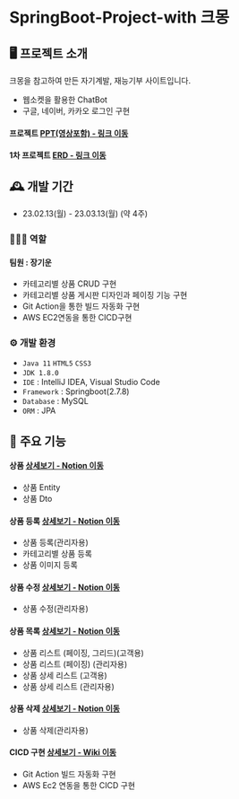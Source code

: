 # SpringBoot-Project-with 크몽

## 🖥️ 프로젝트 소개
크몽을 참고하여 만든 자기계발, 재능기부 사이트입니다.<br>

- 웹소켓을 활용한 ChatBot
- 구글, 네이버, 카카오 로그인 구현
#### 프로젝트 <a href="https://drive.google.com/file/d/1e7to-LGMiLGzNWV1tLasURpT95gG9nzP/view?usp=share_link">PPT(영상포함) - 링크 이동</a><br>
#### 1차 프로젝트 <a href="https://drive.google.com/file/d/1-1m3UyElNWEPgG_baulx_nT4XcNUZitY/view?usp=share_link">ERD - 링크 이동</a><br>

## 🕰️ 개발 기간
* 23.02.13(월) - 23.03.13(월) (약 4주)

### 🧑‍🤝‍🧑 역할
 #### 팀원 : 장기운 
 - 카테고리별 상품 CRUD 구현
 - 카테고리별 상품 게시판 디자인과 페이징 기능 구현
 - Git Action을 통한 빌드 자동화 구현
 - AWS EC2연동을 통한 CICD구현

### ⚙️ 개발 환경
- `Java 11` `HTML5` `CSS3`
- `JDK 1.8.0`
- `IDE` : IntelliJ IDEA, Visual Studio Code
- `Framework` : Springboot(2.7.8)
- `Database` : MySQL
- `ORM` : JPA

## 📌 주요 기능
#### 상품 <a href="https://rainbow-emmental-182.notion.site/c11a1eba23c749e18a47725044a8c7fa">상세보기 - Notion 이동</a>
- 상품 Entity
- 상품 Dto
#### 상품 등록 <a href="https://rainbow-emmental-182.notion.site/5fe22b24a2d04b90b5f9066002f61c41">상세보기 - Notion 이동</a>
- 상품 등록(관리자용)
- 카테고리별 상품 등록
- 상품 이미지 등록
#### 상품 수정 <a href="https://rainbow-emmental-182.notion.site/0c7e06d940074a5e9720f87678895cc5">상세보기 - Notion 이동</a>
- 상품 수정(관리자용)
#### 상품 목록 <a href="https://www.notion.so/c11a1eba23c749e18a47725044a8c7fa?pvs=4">상세보기 - Notion 이동</a>
- 상품 리스트 (페이징, 그리드)(고객용)
- 상품 리스트 (페이징) (관리자용)
- 상품 상세 리스트 (고객용)
- 상품 상세 리스트 (관리자용)
#### 상품 삭제 <a href="https://rainbow-emmental-182.notion.site/b114ba618a654a8785333e4ce88c2fc9">상세보기 - Notion 이동</a>
- 상품 삭제(관리자용)
#### CICD 구현 <a href="https://github.com/Jgu0822/project1/wiki/CICD">상세보기 - Wiki 이동</a>
- Git Action 빌드 자동화 구현
- AWS Ec2 연동을 통한 CICD 구현



